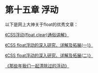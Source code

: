 # 第十五章 浮动

以下是网上大神关于float的优秀文章：

[《CSS浮动\(float,clear\)通俗讲解》](https://link.jianshu.com/?t=http://www.cnblogs.com/iyangyuan/archive/2013/03/27/2983813.html)

[《CSS float浮动的深入研究、详解及拓展\(一\)》](http://www.zhangxinxu.com/wordpress/2010/01/css-float%E6%B5%AE%E5%8A%A8%E7%9A%84%E6%B7%B1%E5%85%A5%E7%A0%94%E7%A9%B6%E3%80%81%E8%AF%A6%E8%A7%A3%E5%8F%8A%E6%8B%93%E5%B1%95%E4%B8%80/)

[《CSS float浮动的深入研究、详解及拓展\(二\)》](http://www.zhangxinxu.com/wordpress/2010/01/css-float%E6%B5%AE%E5%8A%A8%E7%9A%84%E6%B7%B1%E5%85%A5%E7%A0%94%E7%A9%B6%E3%80%81%E8%AF%A6%E8%A7%A3%E5%8F%8A%E6%8B%93%E5%B1%95%E4%BA%8C/)

[《那些年我们一起清除过的浮动》](http://www.iyunlu.com/view/css-xhtml/55.html)

